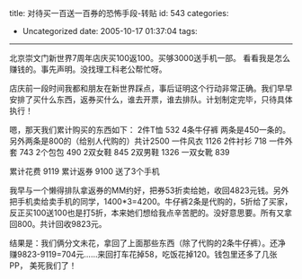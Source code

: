title: 对待买一百送一百券的恐怖手段-转贴
id: 543
categories:
  - Uncategorized
date: 2005-10-17 01:37:04
tags:
---

<div id="msgcns!9697D6160EFEBC17!308" class="bvMsg"><div>北京崇文门新世界7周年店庆买100返100。买够3000送手机一部。 
看看我是怎么赚钱的。事先声明。没找理工科老公帮忙呀。 

店庆前一段时间我都和朋友在新世界踩点，事后证明这个行动非常正确。我们早早安排了买什么东西，返券买什么，谁去开票，谁去排队。计划制定完毕，只待具体执行！ 

嗯，那天我们累计购买的东西如下： 
2件T恤 532 
4条牛仔裤 两条是450一条的。另外两条是800的（给别人代购的）共计2500 
一件风衣 1126 
2件衬衫 718 
一件外套 743 
2个包包 490 
2双女鞋 845 
2双男鞋 1326 
一双女靴 839 

累计花费 9119 
累计返券 9100 
送了3个手机 

我早与一个懒得排队拿返券的MM约好，把券53折卖给她，收回4823元钱。另外把手机卖给卖手机的同学，1400*3=4200。牛仔裤2条是代购的，5折给了买家，反正买100送100也是打5折，本来她们想给我点辛苦肥的。没好意思要。所有又拿回800。共计回收9823元。 

结果是：我们俩分文未花，拿回了上面那些东西（除了代购的2条牛仔裤）。还净赚9823-9119=704元……来回打车花掉58，吃饭花掉120。钱包里还多了几张PP， 
美死我们了！ 
</div></div>